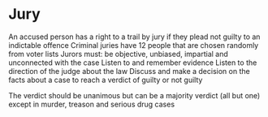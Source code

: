 # Jury

An accused person has a right to a trail by jury if they plead not guilty to an indictable offence
Criminal juries have 12 people that are chosen randomly from voter lists
Jurors must:
	be objective, unbiased, impartial and unconnected with the case
	Listen to and remember evidence
	Listen to the direction of the judge about the law
	Discuss and make a decision on the facts about a case to reach a verdict of guilty or not guilty

The verdict should be unanimous but can be a majority verdict (all but one) except in murder, treason and serious drug cases
